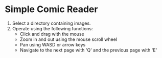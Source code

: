 # Simple Comic Reader
1. Select a directory containing images.
2. Operate using the following functions:
   - Click and drag with the mouse
   - Zoom in and out using the mouse scroll wheel
   - Pan using WASD or arrow keys
   - Navigate to the next page with 'Q' and the previous page with 'E'
